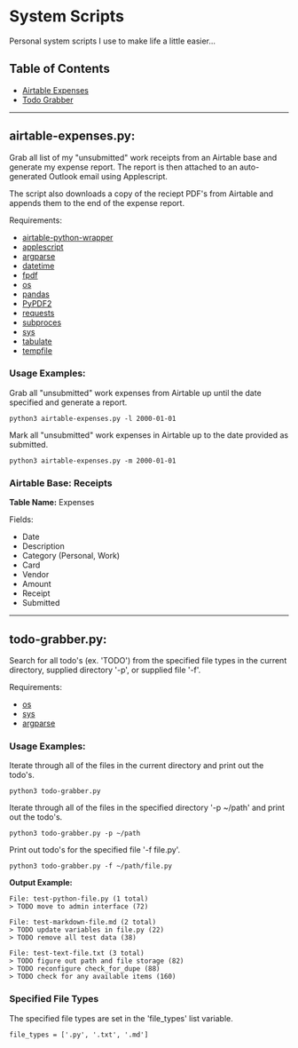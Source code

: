 # System Scripts

Personal system scripts I use to make life a little easier...

## Table of Contents

- [Airtable Expenses](#airtable-expensespy)
- [Todo Grabber](#todo-grabberpy)

---

## airtable-expenses.py:

Grab all list of my "unsubmitted" work receipts from an Airtable base and generate my expense report. The report is then attached to an auto-generated Outlook email using Applescript. 

The script also downloads a copy of the reciept PDF's from Airtable and appends them to the end of the expense report.

Requirements:  
- [airtable-python-wrapper](https://github.com/gtalarico/airtable-python-wrapper)
- [applescript](https://github.com/andrewp-as-is/applescript.py)
- [argparse](https://docs.python.org/3/library/argparse.html)
- [datetime](https://docs.python.org/3/library/datetime.html)
- [fpdf](https://github.com/reingart/pyfpdf)
- [os](https://docs.python.org/3/library/os.html)
- [pandas](https://pandas.pydata.org/)
- [PyPDF2](https://github.com/mstamy2/PyPDF2)
- [requests](https://requests.readthedocs.io/en/master/)
- [subproces](https://docs.python.org/3/library/subprocess.html)
- [sys](https://docs.python.org/3/library/sys.html)
- [tabulate](https://github.com/astanin/python-tabulate)
- [tempfile](https://docs.python.org/3/library/tempfile.html)

### Usage Examples:

Grab all "unsubmitted" work expenses from Airtable up until the date specified and generate a report.

    python3 airtable-expenses.py -l 2000-01-01

Mark all "unsubmitted" work expenses in Airtable up to the date provided as submitted.

    python3 airtable-expenses.py -m 2000-01-01

### Airtable Base: Receipts

**Table Name:** Expenses  

Fields:
- Date
- Description
- Category (Personal, Work)
- Card
- Vendor
- Amount
- Receipt
- Submitted

---

## todo-grabber.py:

Search for all todo's (ex. 'TODO') from the specified file types in the current directory, supplied directory '-p', or supplied file '-f'.

Requirements:  
- [os](https://docs.python.org/3/library/os.html)
- [sys](https://docs.python.org/3/library/sys.html)
- [argparse](https://docs.python.org/3/library/argparse.html)

### Usage Examples:

Iterate through all of the files in the current directory and print out the todo's.

    python3 todo-grabber.py

Iterate through all of the files in the specified directory '-p ~/path' and print out the todo's.

    python3 todo-grabber.py -p ~/path

Print out todo's for the specified file '-f file.py'.

    python3 todo-grabber.py -f ~/path/file.py


**Output Example:**

    File: test-python-file.py (1 total)
    > TODO move to admin interface (72)

    File: test-markdown-file.md (2 total)
    > TODO update variables in file.py (22)
    > TODO remove all test data (38)

    File: test-text-file.txt (3 total)
    > TODO figure out path and file storage (82)
    > TODO reconfigure check_for_dupe (88)
    > TODO check for any available items (160)

### Specified File Types

The specified file types are set in the 'file_types' list variable.

    file_types = ['.py', '.txt', '.md']
